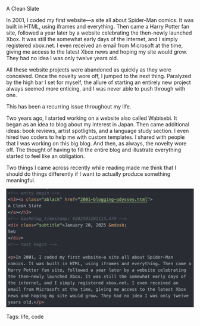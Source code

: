 A Clean Slate

In 2001, I coded my first website—a site all about Spider-Man comics. It was built in HTML, using iframes and everything. Then came a Harry Potter fan site, followed a year later by a website celebrating the then-newly launched Xbox. It was still the somewhat early days of the internet, and I simply registered xbox.net. I even received an email from Microsoft at the time, giving me access to the latest Xbox news and hoping my site would grow. They had no idea I was only twelve years old.

All these website projects were abandoned as quickly as they were conceived. Once the novelty wore off, I jumped to the next thing. Paralyzed by the high bar I set for myself, the allure of starting an entirely new project always seemed more enticing, and I was never able to push through with one.

This has been a recurring issue throughout my life.

Two years ago, I started working on a website also called Wabisebi. It began as an idea to blog about my interest in Japan. Then came additional ideas: book reviews, artist spotlights, and a language study section. I even hired two coders to help me with custom templates. I shared with people that I was working on this big blog. And then, as always, the novelty wore off. The thought of having to fill the entire blog and illustrate everything started to feel like an obligation.

Two things I came across recently while reading made me think that I should do things differently if I want to actually produce something meaningful.

![cleanslate](./img/clean-slate.png)

Tags: life, code
